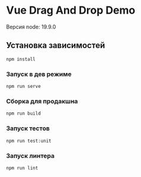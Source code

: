 # Vue Drag And Drop Demo
Версия node: 19.9.0

## Установка зависимостей
```
npm install
```

### Запуск в дев режиме
```
npm run serve
```

### Сборка для продакшна
```
npm run build
```

### Запуск тестов
```
npm run test:unit
```

### Запуск линтера
```
npm run lint
```

